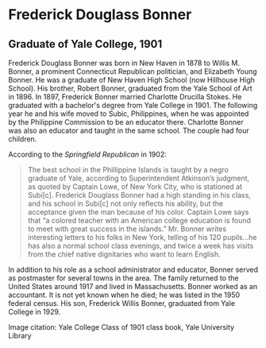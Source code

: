 # Frederick Douglass Bonner
## Graduate of Yale College, 1901
Frederick Douglass Bonner was born in New Haven in 1878 to Willis M. Bonner, a prominent Connecticut Republican politician, and Elizabeth Young Bonner. He was a graduate of New Haven High School (now Hillhouse High School). His brother, Robert Bonner, graduated from the Yale School of Art in 1896. In 1897, Frederick Bonner married Charlotte Drucilla Stokes. He graduated with a bachelor's degree from Yale College in 1901. The following year he and his wife moved to Subic, Philippines, when he was appointed by the Philippine Commission to be an educator there. Charlotte Bonner was also an educator and taught in the same school. The couple had four children.

According to the *Springfield Republican* in 1902:
>The best school in the Phillippine Islands is taught by a negro graduate of Yale, according to Superintendent Atkinson’s judgment, as quoted by Captain Lowe, of New York City, who is stationed at Subi[c]. Frederick Douglass Bonner had a high standing in his class, and his school in Subi[c] not only reflects his ability, but the acceptance given the man because of his color. Captain Lowe says that “a colored teacher with an American college education is found to meet with great success in the islands.” Mr. Bonner writes interesting letters to his folks in New York, telling of his 120 pupils…he has also a normal school class evenings, and twice a week has visits from the chief native dignitaries who want to learn English.

In addition to his role as a school administrator and educator, Bonner served as postmaster for several towns in the area. The family returned to the United States around 1917 and lived in Massachusetts. Bonner worked as an accountant. It is not yet known when he died; he was listed in the 1950 federal census. His son, Frederick Willis Bonner, graduated from Yale College in 1929. 

Image citation: Yale College Class of 1901 class book, Yale University Library
